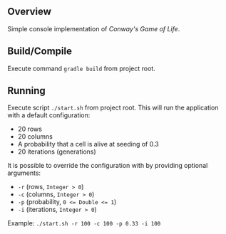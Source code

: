 ## Overview
Simple console implementation of _Conway's Game of Life_.

## Build/Compile
Execute command `gradle build` 
from project root.

## Running
Execute script `./start.sh` from project root. This will run the application with a default configuration:
- 20 rows
- 20 columns
- A probability that a cell is alive at seeding of 0.3
- 20 iterations (generations)

It is possible to override the configuration with by providing optional arguments:
 - ``-r`` (rows, `Integer > 0`)
 - ``-c`` (columns, `Integer > 0`)
 - ``-p`` (probability, `0 <= Double <= 1`)
 - ``-i`` (iterations, `Integer > 0`)

Example: `./start.sh -r 100 -c 100 -p 0.33 -i 100`